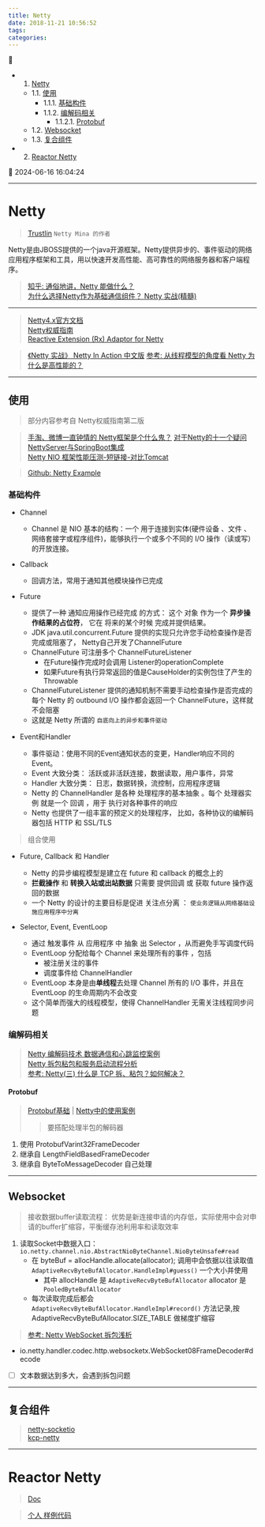 ```yaml
---
title: Netty
date: 2018-11-21 10:56:52
tags: 
categories: 
---
```


💠

- 1. [Netty](#netty)
    - 1.1. [使用](#使用)
        - 1.1.1. [基础构件](#基础构件)
        - 1.1.2. [编解码相关](#编解码相关)
            - 1.1.2.1. [Protobuf](#protobuf)
    - 1.2. [Websocket](#websocket)
    - 1.3. [复合组件](#复合组件)
- 2. [Reactor Netty](#reactor-netty)

💠 2024-06-16 16:04:24
****************************************
# Netty
> [Trustlin](https://github.com/trustin) `Netty Mina 的作者`  

Netty是由JBOSS提供的一个java开源框架。Netty提供异步的、事件驱动的网络应用程序框架和工具，用以快速开发高性能、高可靠性的网络服务器和客户端程序。

> [知乎: 通俗地讲，Netty 能做什么？](https://www.zhihu.com/question/24322387)  
> [为什么选择Netty作为基础通信组件？ ](https://my.oschina.net/zhaky/blog/760469)
> [Netty 实战(精髓)](https://klose911.github.io/html/netty/netty.html)  

************************

> [Netty4.x官方文档](http://netty.io/wiki/user-guide-for-4.x.html)  
> [Netty权威指南](https://javablog.net/book/3/netty-authoritative-guide.html)  
> [Reactive Extension (Rx) Adaptor for Netty ](https://github.com/ReactiveX/RxNetty)

> [《Netty 实战》 Netty In Action 中文版](https://github.com/ReactivePlatform/netty-in-action-cn)
> [参考: 从线程模型的角度看 Netty 为什么是高性能的？ ](https://crossoverjie.top/2018/07/04/netty/Netty(2)Thread-model/)  

************************

## 使用
> 部分内容参考自 Netty权威指南第二版

> [手淘、微博一直钟情的 Netty框架是个什么鬼？](https://yq.aliyun.com/roundtable/53346)
> [对于Netty的十一个疑问  ](https://news.cnblogs.com/n/205413/)  
> [NettyServer与SpringBoot集成](https://segmentfault.com/a/1190000004919133)  
> [Netty NIO 框架性能压测-短链接-对比Tomcat ](http://www.oschina.net/question/12_8749)

> [Github: Netty Example](https://github.com/netty/netty/tree/4.1/example)

### 基础构件

- Channel
    - Channel 是 NIO 基本的结构：一个 用于连接到实体(硬件设备 、文件 、网络套接字或程序组件)，能够执行一个或多个不同的 I/O 操作（读或写）的开放连接。

- Callback
    - 回调方法，常用于通知其他模块操作已完成

- Future
    - 提供了一种 通知应用操作已经完成 的方式： 这个 对象 作为一个 **异步操作结果的占位符**， 它在 将来的某个时候 完成并提供结果。
    - JDK java.util.concurrent.Future 提供的实现只允许您手动检查操作是否完成或阻塞了， Netty自己开发了ChannelFuture
    - ChannelFuture 可注册多个 ChannelFutureListener
        - 在Future操作完成时会调用 Listener的operationComplete 
        - 如果Future有执行异常返回的值是CauseHolder的实例包住了产生的Throwable
    - ChannelFutureListener 提供的通知机制不需要手动检查操作是否完成的   每个 Netty 的 outbound I/O 操作都会返回一个 ChannelFuture，这样就不会阻塞
    - 这就是 Netty 所谓的 `自底向上的异步和事件驱动`

- Event和Handler
    - 事件驱动：使用不同的Event通知状态的变更，Handler响应不同的Event。
    - Event 大致分类： 活跃或非活跃连接，数据读取，用户事件，异常
    - Handler 大致分类： 日志，数据转换，流控制，应用程序逻辑
    - Netty 的 ChannelHandler 是各种 处理程序的基本抽象 。每个 处理器实例 就是一个 回调 ，用于 执行对各种事件的响应
    - Netty 也提供了一组丰富的预定义的处理程序， 比如，各种协议的编解码器包括 HTTP 和 SSL/TLS

> 组合使用
- Future, Callback 和 Handler
    - Netty 的异步编程模型是建立在 future 和 callback 的概念上的 
    - **拦截操作** 和 **转换入站或出站数据** 只需要 提供回调 或 获取 future 操作返回的数据
    - 一个 Netty 的设计的主要目标是促进 关注点分离 ： `使业务逻辑从网络基础设施应用程序中分离`

- Selector, Event, EventLoop 
    - 通过 触发事件 从 应用程序 中 抽象 出 Selector ，从而避免手写调度代码
    - EventLoop 分配给每个 Channel 来处理所有的事件 ，包括 
        - 被注册关注的事件
        - 调度事件给 ChannelHandler
    - EventLoop 本身是由**单线程**去处理 Channel 所有的 I/O 事件，并且在 EventLoop 的生命周期内不会改变
    - 这个简单而强大的线程模型，使得 ChannelHandler 无需关注线程同步问题

### 编解码相关
> [Netty 编解码技术 数据通信和心跳监控案例](https://segmentfault.com/a/1190000013122610)  
> [Netty 拆包粘包和服务启动流程分析](https://segmentfault.com/a/1190000013039327)  
> [参考: Netty(三) 什么是 TCP 拆、粘包？如何解决？](https://crossoverjie.top/2018/08/03/netty/Netty(3)TCP-Sticky/)  

#### Protobuf
> [Protobuf基础](/Java/AdvancedLearning/ClassFile.md#protobuf) | 
> [Netty中的使用案例](https://github.com/Kuangcp/NettyBook2/blob/master/src/main/java/com/phei/netty/codec/protobuf/README.md)
>> 要搭配处理半包的解码器

1. 使用 ProtobufVarint32FrameDecoder 
2. 继承自 LengthFieldBasedFrameDecoder
3. 继承自 ByteToMessageDecoder 自己处理

*****************************

## Websocket

> 接收数据buffer读取流程： 优势是新连接申请的内存低，实际使用中会对申请的buffer扩缩容，平衡缓存池利用率和读取效率
1. 读取Socket中数据入口： `io.netty.channel.nio.AbstractNioByteChannel.NioByteUnsafe#read`
    - 在 byteBuf = allocHandle.allocate(allocator); 调用中会依据以往读取值 `AdaptiveRecvByteBufAllocator.HandleImpl#guess()` 一个大小并使用
        - 其中 allocHandle 是 `AdaptiveRecvByteBufAllocator` allocator 是 `PooledByteBufAllocator`
    - 每次读取完成后都会 `AdaptiveRecvByteBufAllocator.HandleImpl#record()` 方法记录,按 AdaptiveRecvByteBufAllocator.SIZE_TABLE 做梯度扩缩容

> [参考: Netty WebSocket 拆包浅析](https://www.jianshu.com/p/30c26a755a87)  
- io.netty.handler.codec.http.websocketx.WebSocket08FrameDecoder#decode
- [ ] 文本数据达到多大，会遇到拆包问题

************************

## 复合组件
> [netty-socketio](https://github.com/mrniko/netty-socketio)  
> [kcp-netty](https://github.com/szhnet/kcp-netty)  


************************

# Reactor Netty
> [Doc](https://projectreactor.io/docs/netty/release/reference/index.html#about-doc)

> [个人 样例代码](https://github.com/Kuangcp/JavaBase/tree/master/netty/src/main/java/reactor)

